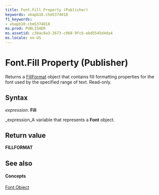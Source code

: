 ```yaml
---
title: Font.Fill Property (Publisher)
keywords: vbapb10.chm5374018
f1_keywords:
- vbapb10.chm5374018
ms.prod: PUBLISHER
ms.assetid: c38ac8a3-2673-c968-9fcb-ebd5545d4da4
ms.locale: en-US
---
```



# Font.Fill Property (Publisher)

Returns a  [FillFormat](fillformat-object-publisher.md) object that contains fill formatting properties for the font used by the specified range of text. Read-only.


## Syntax

 _expression_. **Fill**

 _expression_A variable that represents a  **Font** object.


## Return value

 **FILLFORMAT**


## See also


#### Concepts


 [Font Object](font-object-publisher.md)

